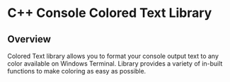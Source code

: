 # C++ Console Colored Text Library
## Overview
Colored Text library allows you to format your console output text to any color available on Windows Terminal.
Library provides a variety of in-built functions to make coloring as easy as possible.